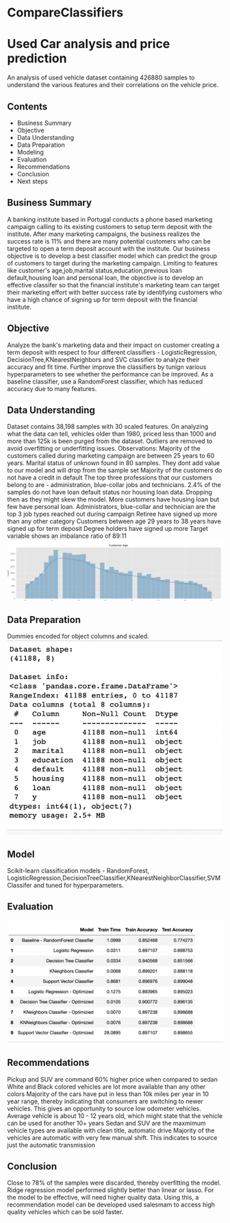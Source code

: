 # CompareClassifiers

# Used Car analysis and price prediction
An analysis of used vehicle dataset containing 426880 samples to understand the various features and their correlations on the vehicle price. 

## Contents
- Business Summary
- Objective
- Data Understanding
- Data Preparation
- Modeling
- Evaluation
- Recommendations
- Conclusion
- Next steps


## Business Summary
A banking institute based in Portugal conducts a phone based marketing campaign calling to its existing customers to setup term deposit with the institute. After many marketing campaigns, the business realizes the success rate is 11% and there are many potential customers who can be targeted to open a term deposit account with the institute. Our business objective is to develop a best classifier model which can predict the group of customers to target during the marketing campaign. Limiting to features like customer's age,job,marital status,education,previous loan default,housing loan and personal loan, the objective is to develop an effective classifer so that the financial institute's marketing team can target their marketing effort with better success rate by identifying customers who have a high chance of signing up for term deposit with the financial institute.

## Objective
Analyze the bank's marketing data and their impact on customer creating a term deposit with respect to four different classifiers - LogisticRegression, DecisionTree,KNearestNeighbors and SVC classifier to analyze their accuracy and fit time. Further improve the classifiers by tunign various hyperparameters to see whether the performance can be improved. As a baseline classifier, use a RandomForest classifier, which has reduced accuracy due to many features.

## Data Understanding
Dataset contains 38,198 samples with 30 scaled features. On analyzing what the data can tell, vehicles older than 1980, priced less than 1000 and more than 125k is been purged from the dataset. Outliers are removed to avoid overfitting or underfitting issues.
Observations: 
  Majority of the customers called during marketing campaign are between 25 years to 60 years.
  Marital status of unknown found in 80 samples. They dont add value to our model and will drop from the sample set
  Majority of the customers do not have a credit in default
  The top three professions that our customers belong to are - administration, blue-collar jobs and technicians.
  2.4% of the samples do not have loan default status nor housing loan data. Dropping then as they might skew the model.
  More customers have housing loan but few have personal loan.
  Administrators, blue-collar and technician are the top 3 job types reached out during campaign
  Retiree have signed up more than any other category
  Customers between age 29 years to 38 years have signed up for term deposit
  Degree holders have signed up more
  Target variable shows an imbalance ratio of 89:11
  ![Screenshot](CustomerAge.png)
  

## Data Preparation
Dummies encoded for object columns and scaled.
![Screenshot](Classifier_Dataset.png)

## Model
Scikit-learn classification models - RandomForest, LogisticRegression,DecisionTreeClassifier,KNearestNeighborClassifier,SVMClassifer and tuned for hyperparameters.

## Evaluation
![Screenshot](Classifiers_Comparison.png)



## Recommendations
Pickup and SUV are command 60% higher price when compared to sedan
White and Black colored vehicles are lot more available than any other colors
Majority of the cars have put in less than 10k miles per year in 10 year range, thereby indicating that consumers are switching to newer vehicles. This gives an opportunity to source low odometer vehicles.
Average vehicle is about 10 - 12 years old, which might state that the vehicle can be used for another 10+ years
Sedan and SUV are the maxmimum vehicle types are available with clean title, automatic drive
Majority of the vehicles are automatic with very few manual shift. This indicates to source just the automatic transmission

## Conclusion
Close to 78% of the samples were discarded, thereby overfitting the model. Ridge regression model performed slightly better than linear or lasso. For the model to be effective, will need higher quality data. Using this, a recommendation model can be developed used salesmam to access high quality vehicles which can be sold faster. 


